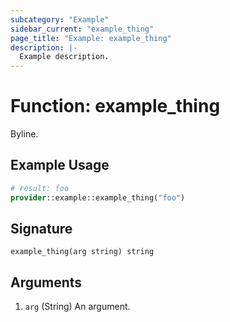 ```yaml
---
subcategory: "Example"
sidebar_current: "example_thing"
page_title: "Example: example_thing"
description: |-
  Example description.
---
```


# Function: example_thing

Byline.

## Example Usage

```terraform
# result: foo
provider::example::example_thing("foo")
```

## Signature

```text
example_thing(arg string) string
```

## Arguments

1. `arg` (String) An argument.
